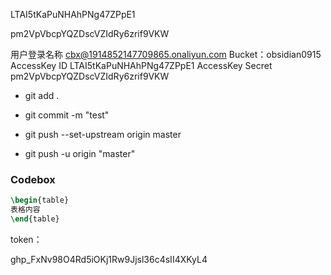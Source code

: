 
LTAI5tKaPuNHAhPNg47ZPpE1

pm2VpVbcpYQZDscVZIdRy6zrif9VKW


用户登录名称 cbx@1914852147709865.onaliyun.com
Bucket：obsidian0915
AccessKey ID LTAI5tKaPuNHAhPNg47ZPpE1
AccessKey Secret pm2VpVbcpYQZDscVZIdRy6zrif9VKW

- git add .

- git commit -m "test"

- git push --set-upstream origin master

- git push -u origin "master"


### Codebox 
```latex TI:"测试"
\begin{table}
表格内容
\end{table}
```

token：

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